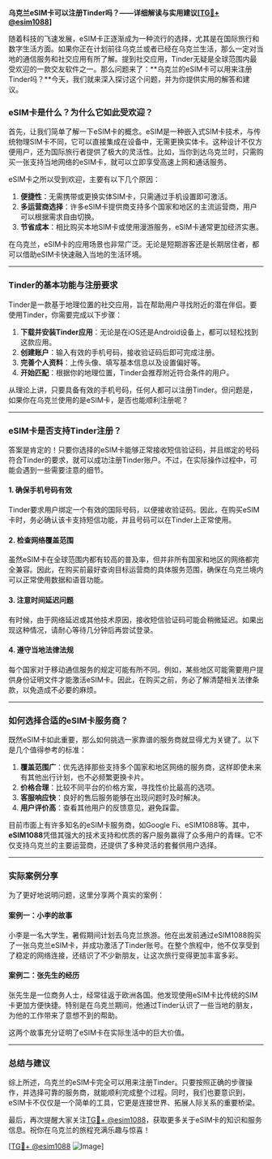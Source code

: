 **乌克兰eSIM卡可以注册Tinder吗？——详细解读与实用建议[[TG💪+ @esim1088](https://t.me/s/esim1088)]**

随着科技的飞速发展，eSIM卡正逐渐成为一种流行的选择，尤其是在国际旅行和数字生活方面。如果你正在计划前往乌克兰或者已经在乌克兰生活，那么一定对当地的通信服务和社交应用有所了解。提到社交应用，Tinder无疑是全球范围内最受欢迎的一款交友软件之一。那么问题来了：**乌克兰的eSIM卡可以用来注册Tinder吗？**今天，我们就来深入探讨这个问题，并为你提供实用的解答和建议。

### eSIM卡是什么？为什么它如此受欢迎？

首先，让我们简单了解一下eSIM卡的概念。eSIM是一种嵌入式SIM卡技术，与传统物理SIM卡不同，它可以直接集成在设备中，无需更换实体卡。这种设计不仅方便用户，还为国际旅行者提供了极大的灵活性。比如，当你到达乌克兰时，只需购买一张支持当地网络的eSIM卡，就可以立即享受高速上网和通话服务。

eSIM卡之所以受到欢迎，主要有以下几个原因：

1. **便捷性**：无需携带或更换实体SIM卡，只需通过手机设置即可激活。
2. **多运营商选择**：许多eSIM卡提供商支持多个国家和地区的主流运营商，用户可以根据需求自由切换。
3. **节省成本**：相比购买本地SIM卡或使用漫游服务，eSIM卡通常更加经济实惠。

在乌克兰，eSIM卡的应用场景也非常广泛。无论是短期游客还是长期居住者，都可以借助eSIM卡快速融入当地的生活环境。

---

### Tinder的基本功能与注册要求

Tinder是一款基于地理位置的社交应用，旨在帮助用户寻找附近的潜在伴侣。要使用Tinder，你需要完成以下步骤：

1. **下载并安装Tinder应用**：无论是在iOS还是Android设备上，都可以轻松找到这款应用。
2. **创建账户**：输入有效的手机号码，接收验证码后即可完成注册。
3. **完善个人资料**：上传头像、填写基本信息以及设置偏好等。
4. **开始匹配**：根据你的地理位置，Tinder会推荐附近符合条件的用户。

从理论上讲，只要具备有效的手机号码，任何人都可以注册Tinder。但问题是，如果你在乌克兰使用的是eSIM卡，是否也能顺利注册呢？

---

### eSIM卡是否支持Tinder注册？

答案是肯定的！只要你选择的eSIM卡能够正常接收短信验证码，并且绑定的号码符合Tinder的要求，就可以成功注册Tinder账户。不过，在实际操作过程中，可能会遇到一些需要注意的细节。

#### 1. 确保手机号码有效
Tinder要求用户绑定一个有效的国际号码，以便接收验证码。因此，在购买eSIM卡时，务必确认该卡支持短信功能，并且号码可以在Tinder上正常使用。

#### 2. 检查网络覆盖范围
虽然eSIM卡在全球范围内都有较高的普及率，但并非所有国家和地区的网络都完全兼容。因此，在购买前最好查询目标运营商的具体服务范围，确保在乌克兰境内可以正常使用数据和语音功能。

#### 3. 注意时间延迟问题
有时候，由于网络延迟或其他技术原因，接收短信验证码可能会稍微延迟。如果出现这种情况，请耐心等待几分钟后再尝试登录。

#### 4. 遵守当地法律法规
每个国家对于移动通信服务的规定可能有所不同。例如，某些地区可能需要用户提供身份证明文件才能激活eSIM卡。因此，在购买之前，务必了解清楚相关法律条款，以免造成不必要的麻烦。

---

### 如何选择合适的eSIM卡服务商？

既然eSIM卡如此重要，那么如何挑选一家靠谱的服务商就显得尤为关键了。以下是几个值得参考的标准：

1. **覆盖范围广**：优先选择那些支持多个国家和地区网络的服务商，这样即使未来有其他出行计划，也不必频繁更换卡片。
2. **价格合理**：比较不同平台的价格方案，寻找性价比最高的选项。
3. **客服响应快**：良好的售后服务能够在出现问题时及时解决。
4. **用户评价高**：查看其他用户的反馈意见，避免踩雷。

目前市面上有许多知名的eSIM卡服务商，如Google Fi、eSIM1088等。其中，**eSIM1088**凭借其强大的技术支持和优质的客户服务赢得了众多用户的青睐。它不仅支持乌克兰的主要运营商，还提供了多种灵活的套餐供用户选择。

---

### 实际案例分享

为了更好地说明问题，这里分享两个真实的案例：

#### 案例一：小李的故事
小李是一名大学生，暑假期间计划去乌克兰旅游。他在出发前通过eSIM1088购买了一张乌克兰eSIM卡，并成功激活了Tinder账号。在整个旅程中，他不仅享受到了稳定的网络连接，还结识了不少新朋友，让这次旅行变得更加丰富多彩。

#### 案例二：张先生的经历
张先生是一位商务人士，经常往返于欧洲各国。他发现使用eSIM卡比传统的SIM卡更加方便快捷。特别是在乌克兰期间，他通过Tinder认识了一些当地的朋友，为他的工作带来了意想不到的帮助。

这两个故事充分证明了eSIM卡在实际生活中的巨大价值。

---

### 总结与建议

综上所述，乌克兰的eSIM卡完全可以用来注册Tinder。只要按照正确的步骤操作，并选择可靠的服务商，就能顺利完成整个过程。同时，我们也要意识到，eSIM卡不仅仅是一个简单的工具，它更是连接世界、拓展人际关系的重要桥梁。

最后，再次提醒大家关注[TG💪+ @esim1088](https://t.me/s/esim1088)，获取更多关于eSIM卡的知识和服务信息。祝你在乌克兰的旅程充满乐趣与惊喜！

[[TG💪+ @esim1088](https://t.me/s/esim1088) ![Image](https://i.postimg.cc/4NQfJmqS/Snipaste-2025-05-13-00-14-12.png)]